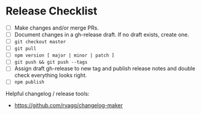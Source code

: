# Release Checklist

- [ ] Make changes and/or merge PRs.
- [ ] Document changes in a gh-release draft.  If no draft exists, create one.
- [ ] `git checkout master`
- [ ] `git pull`
- [ ] `npm version [ major | minor | patch ]`
- [ ] `git push && git push --tags`
- [ ] Assign draft gh-release to new tag and publish release notes and double check everything looks right.
- [ ] `npm publish`

Helpful changelog / release tools:

- https://github.com/rvagg/changelog-maker
